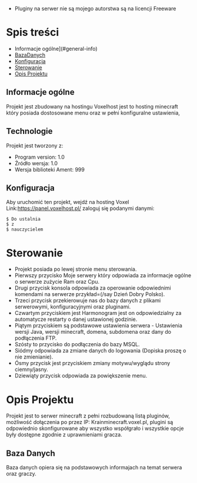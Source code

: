 * Pluginy na serwer nie są mojego autorstwa są na licencji Freeware
# Spis treści
* Informacje ogólne](#general-info)
* [BazaDanych](#bazadanych)
* [Konfiguracja](#setup)
* [Sterowanie](#sterowanie)
* [Opis Projektu](#opis-projektu)

## Informacje ogólne
Projekt jest zbudowany na hostingu Voxelhost jest to hosting minecraft który posiada dostosowane menu oraz w pełni konfiguralne ustawienia,
	
## Technologie
Projekt jest tworzony z:
* Program version: 1.0
* Źródło wersja: 1.0
* Wersja biblioteki Ament: 999
	
## Konfiguracja
Aby uruchomić ten projekt, wejdź na hosting Voxel Link:https://panel.voxelhost.pl/ zaloguj się podanymi danymi:

```
$ Do ustalnia
$ z
$ nauczycielem
```

# Sterowanie 
* Projekt posiada po lewej stronie menu sterowania. 
* Pierwszy przycisko Moje serwery który odpowiada za informacje ogólne o serwerze zużycie Ram oraz Cpu.
* Drugi przycisk konsola odpowiada za operowanie odpowiednimi komendami na serwerze przykład=(/say Dzień  Dobry Polsko).
* Trzeci przycisk przekierowuje nas do bazy danych z plikami serwerowymi, konfiguracyjnymi oraz pluginami.
* Czwartym przyciskiem jest Harmonogram jest on odpowiedzialny za automatycze restarty o danej ustawionej godzinie.
* Piątym przyciskiem są podstawowe ustawienia serwera - Ustawienia wersji Java, wersji minecraft, domena, subdomena oraz dany do podłączenia FTP.
* Szósty to przycisko do podłączenia do bazy MSQL.
* Siódmy odpowiada za zmiane danych do logowania (Dopiska proszę o nie zmienianie).
* Ósmy przycisk jest przyciskiem zmiany motywu/wyglądu strony ciemny/jasny.
* Dziewiąty przycisk odpowiada za powiększenie menu.

# Opis Projektu
Projekt jest to serwer minecraft z pełni rozbudowaną listą pluginów, możliwość dołączenia po przez IP: Krainminecraft.voxel.pl, plugini są odpowiednio skonfigurowane aby wszystko współgrało i wszystkie opcje były dostępne zgodnie z uprawnieniami gracza.

## Baza Danych
Baza danych opiera się na podstawowych informajach na temat serwera oraz graczy.
